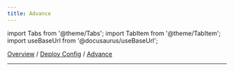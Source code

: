 ```yaml
---
title: Advance
---
```


import Tabs from '@theme/Tabs';
import TabItem from '@theme/TabItem';
import useBaseUrl from '@docusaurus/useBaseUrl';

[Overview](config.md) / [Deploy Config](config-deployment.md) / [Advance](config-deployment-advance.md)
******

